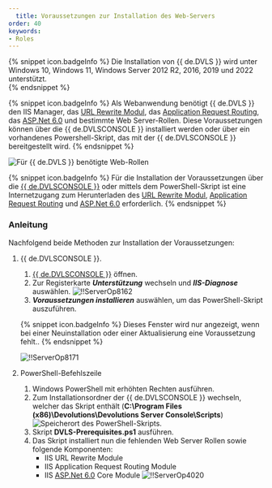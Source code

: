 ```yaml
---
  title: Voraussetzungen zur Installation des Web-Servers
order: 40
keywords:
- Roles
---
```

{% snippet icon.badgeInfo %} 
Die Installation von {{ de.DVLS }} wird unter Windows 10, Windows 11, Windows Server 2012 R2, 2016, 2019 und 2022 unterstützt.  
{% endsnippet %}
 
{% snippet icon.badgeInfo %} 
Als Webanwendung benötigt {{ de.DVLS }} den IIS Manager, das [URL Rewrite Modul](https://api.devolutions.net/redirection/3cb42413-5dfd-4b1b-bd20-4e5968274ed0), das [Application Request Routing](https://api.devolutions.net/redirection/52ba9ac0-fb5f-44c1-9521-972caf763b1a), das [ASP.Net 6.0](https://api.devolutions.net/redirection/2f1f6a33-20c5-4d84-947b-90ff3cdd7492) und bestimmte Web Server-Rollen. Diese Voraussetzungen können über die {{ de.DVLSCONSOLE }} installiert werden oder über ein vorhandenes Powershell-Skript, das mit der {{ de.DVLSCONSOLE }} bereitgestellt wird. 
{% endsnippet %}
 
![Für {{ de.DVLS }} benötigte Web-Rollen](https://webdevolutions.azureedge.net/docs/de/server/clip10313.png) 

{% snippet icon.badgeInfo %} 
Für die Installation der Voraussetzungen über die [{{ de.DVLSCONSOLE }}](/server/management/devolutions-server-console/) oder mittels dem PowerShell-Skript ist eine Internetzugang zum Herunterladen des [URL Rewrite Modul](https://api.devolutions.net/redirection/3cb42413-5dfd-4b1b-bd20-4e5968274ed0), [Application Request Routing](https://api.devolutions.net/redirection/52ba9ac0-fb5f-44c1-9521-972caf763b1a) und [ASP.Net 6.0](https://api.devolutions.net/redirection/2f1f6a33-20c5-4d84-947b-90ff3cdd7492) erforderlich.
{% endsnippet %}
 
### Anleitung

Nachfolgend beide Methoden zur Installation der Voraussetzungen:  

1. {{ de.DVLSCONSOLE }}.  
    1. [{{ de.DVLSCONSOLE }}](/server/management/devolutions-server-console/) öffnen.
    1. Zur Registerkarte ***Unterstützung*** wechseln und ***IIS-Diagnose*** auswählen. 
    ![!!ServerOp8162](https://webdevolutions.azureedge.net/docs/de/server/ServerOp8162.png)  
    1. ***Voraussetzungen installieren*** auswählen, um das PowerShell-Skript auszuführen.  

   {% snippet icon.badgeInfo %} 
   Dieses Fenster wird nur angezeigt, wenn bei einer Neuinstallation oder einer Aktualisierung eine Voraussetzung fehlt.. 
   {% endsnippet %}
 
   ![!!ServerOp8171](https://webdevolutions.azureedge.net/docs/de/server/ServerOp8171.png)  

2. PowerShell-Befehlszeile 
    1. Windows PowerShell mit erhöhten Rechten ausführen. 
    1. Zum Installationsordner der {{ de.DVLSCONSOLE }} wechseln, welcher das Skript enthält (**C:\Program Files (x86)\Devolutions\Devolutions Server Console\Scripts**)  
    ![Speicherort des PowerShell-Skripts](https://webdevolutions.azureedge.net/docs/de/server/clip10311.png).  
    1. Skript **DVLS-Prerequisites.ps1** ausführen. 
    1. Das Skript installiert nun die fehlenden Web Server Rollen sowie folgende Komponenten: 
        * IIS URL Rewrite Module
        * IIS Application Request Routing Module
        * IIS [ASP.Net 6.0](https://api.devolutions.net/redirection/2f1f6a33-20c5-4d84-947b-90ff3cdd7492) Core Module
    ![!!ServerOp4020](https://webdevolutions.azureedge.net/docs/de/server/ServerOp4020.png) 
